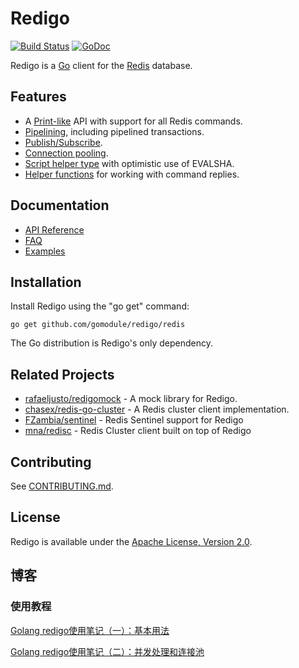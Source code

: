 Redigo
======

[![Build Status](https://travis-ci.org/gomodule/redigo.svg?branch=master)](https://travis-ci.org/gomodule/redigo)
[![GoDoc](https://godoc.org/github.com/gomodule/redigo/redis?status.svg)](https://godoc.org/github.com/gomodule/redigo/redis)

Redigo is a [Go](http://golang.org/) client for the [Redis](http://redis.io/) database.

Features
-------

* A [Print-like](http://godoc.org/github.com/gomodule/redigo/redis#hdr-Executing_Commands) API with support for all Redis commands.
* [Pipelining](http://godoc.org/github.com/gomodule/redigo/redis#hdr-Pipelining), including pipelined transactions.
* [Publish/Subscribe](http://godoc.org/github.com/gomodule/redigo/redis#hdr-Publish_and_Subscribe).
* [Connection pooling](http://godoc.org/github.com/gomodule/redigo/redis#Pool).
* [Script helper type](http://godoc.org/github.com/gomodule/redigo/redis#Script) with optimistic use of EVALSHA.
* [Helper functions](http://godoc.org/github.com/gomodule/redigo/redis#hdr-Reply_Helpers) for working with command replies.

Documentation
-------------

- [API Reference](http://godoc.org/github.com/gomodule/redigo/redis)
- [FAQ](https://github.com/gomodule/redigo/wiki/FAQ)
- [Examples](https://godoc.org/github.com/gomodule/redigo/redis#pkg-examples)

Installation
------------

Install Redigo using the "go get" command:

    go get github.com/gomodule/redigo/redis

The Go distribution is Redigo's only dependency.

Related Projects
----------------

- [rafaeljusto/redigomock](https://godoc.org/github.com/rafaeljusto/redigomock) - A mock library for Redigo.
- [chasex/redis-go-cluster](https://github.com/chasex/redis-go-cluster) - A Redis cluster client implementation.
- [FZambia/sentinel](https://github.com/FZambia/sentinel) - Redis Sentinel support for Redigo
- [mna/redisc](https://github.com/mna/redisc) - Redis Cluster client built on top of Redigo

Contributing
------------

See [CONTRIBUTING.md](https://github.com/gomodule/redigo/blob/master/.github/CONTRIBUTING.md).

License
-------

Redigo is available under the [Apache License, Version 2.0](http://www.apache.org/licenses/LICENSE-2.0.html).

## 博客
### 使用教程
[Golang redigo使用笔记（一）：基本用法](https://www.dyxmq.cn/program/code/golang/golang-redigo-1.html)

[Golang redigo使用笔记（二）：并发处理和连接池](https://www.dyxmq.cn/program/code/golang/golang-redigo-concuurent-and-connect-pool.html)
